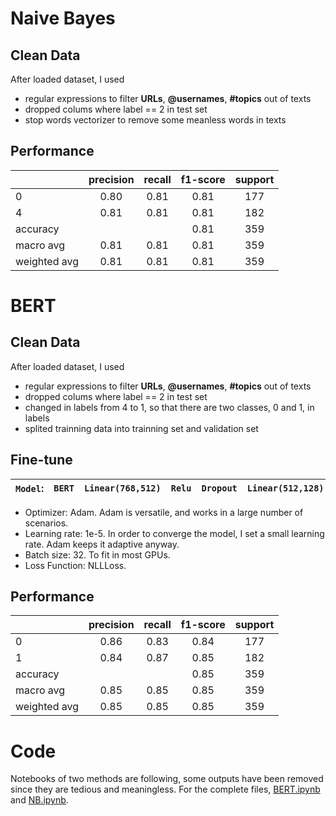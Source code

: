 # Naive Bayes
## Clean Data

After loaded dataset, I used 
  * regular expressions to filter **URLs**, **@usernames**, **#topics** out of texts
  * dropped colums where label == 2 in test set
  * stop words vectorizer to remove some meanless words in texts

## Performance
|               |precision  |recall |f1-score   |support    |
|---------------|:---------:|:-----:|:---------:|:---------:|
|0              | 0.80      | 0.81  | 0.81      | 177       |
|4              | 0.81      | 0.81  | 0.81      | 182       |
|accuracy       |           |       | 0.81      | 359       |
|macro avg      | 0.81      | 0.81  | 0.81      | 359       |
|weighted avg   | 0.81      | 0.81  | 0.81      | 359       |


#
# BERT
## Clean Data

After loaded dataset, I used 
  * regular expressions to filter **URLs**, **@usernames**, **#topics** out of texts
  * dropped colums where label == 2 in test set
  * changed in labels from 4 to 1, so that there are two classes, 0 and 1, in labels
  * splited trainning data into trainning set and validation set

## Fine-tune
`Model`: | `BERT` | `Linear(768,512)` | `Relu` | `Dropout` | `Linear(512,128)` | `Relu` | `Dropout` | `Linear(128,2)` | `Softmax` |
|-----|-----|-----|-----|-----|-----|-----|-----|-----|-----|

  + Optimizer: Adam. Adam is versatile, and works in a large number of scenarios.
  + Learning rate: 1e-5. In order to converge the model, I set a small learning rate. Adam keeps it adaptive anyway.
  + Batch size: 32. To fit in most GPUs.
  + Loss Function: NLLLoss.


## Performance
|               |precision  |recall |f1-score   |support    |
|---------------|:---------:|:-----:|:---------:|:---------:|
|0              | 0.86      | 0.83  | 0.84      | 177       |
|1              | 0.84      | 0.87  | 0.85      | 182       |
|accuracy       |           |       | 0.85      | 359       |
|macro avg      | 0.85      | 0.85  | 0.85      | 359       |
|weighted avg   | 0.85      | 0.85  | 0.85      | 359       |

# Code
Notebooks of two methods are following, some outputs have been removed since they are tedious and meaningless.
For the complete files, [BERT.ipynb](https://github.com/BillChow117/BU_CS640_2021/blob/main/Programmings/PA3/BERT.ipynb) and [NB.ipynb](https://github.com/BillChow117/BU_CS640_2021/blob/main/Programmings/PA3/DataSetLoading_and_Preprocessing.ipynb).
